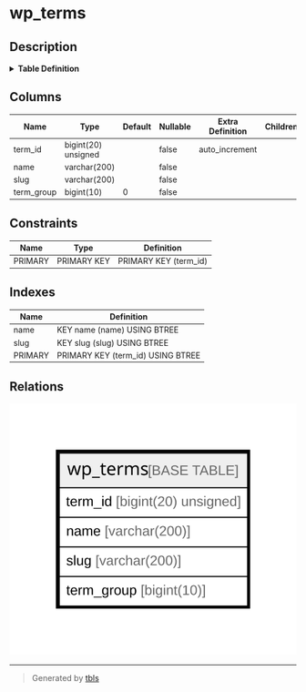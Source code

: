 # wp_terms

## Description

<details>
<summary><strong>Table Definition</strong></summary>

```sql
CREATE TABLE `wp_terms` (
  `term_id` bigint(20) unsigned NOT NULL AUTO_INCREMENT,
  `name` varchar(200) COLLATE utf8mb4_unicode_520_ci NOT NULL DEFAULT '',
  `slug` varchar(200) COLLATE utf8mb4_unicode_520_ci NOT NULL DEFAULT '',
  `term_group` bigint(10) NOT NULL DEFAULT '0',
  PRIMARY KEY (`term_id`),
  KEY `slug` (`slug`(191)),
  KEY `name` (`name`(191))
) ENGINE=InnoDB AUTO_INCREMENT=[Redacted by tbls] DEFAULT CHARSET=utf8mb4 COLLATE=utf8mb4_unicode_520_ci
```

</details>

## Columns

| Name | Type | Default | Nullable | Extra Definition | Children | Parents | Comment |
| ---- | ---- | ------- | -------- | --------------- | -------- | ------- | ------- |
| term_id | bigint(20) unsigned |  | false | auto_increment |  |  |  |
| name | varchar(200) |  | false |  |  |  |  |
| slug | varchar(200) |  | false |  |  |  |  |
| term_group | bigint(10) | 0 | false |  |  |  |  |

## Constraints

| Name | Type | Definition |
| ---- | ---- | ---------- |
| PRIMARY | PRIMARY KEY | PRIMARY KEY (term_id) |

## Indexes

| Name | Definition |
| ---- | ---------- |
| name | KEY name (name) USING BTREE |
| slug | KEY slug (slug) USING BTREE |
| PRIMARY | PRIMARY KEY (term_id) USING BTREE |

## Relations

![er](wp_terms.svg)

---

> Generated by [tbls](https://github.com/k1LoW/tbls)
